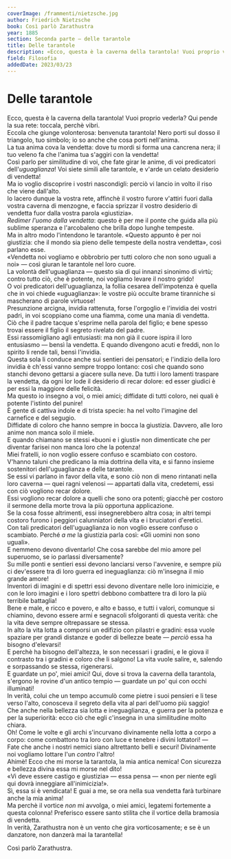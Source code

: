 ```yaml
---
coverImage: /frammenti/nietzsche.jpg
author: Friedrich Nietzsche
book: Così parlò Zarathustra 
year: 1885 
section: Seconda parte — delle tarantole
title: Delle tarantole
description: «Ecco, questa è la caverna della tarantola! Vuoi proprio vederla? Qui pende la sua rete. Toccala, perchè vibri. Eccola che giunge volonterosa; benvenuta tarantola!
field: Filosofia 
addedDate: 2023/03/23
---
```


# Delle tarantole

Ecco, questa è la caverna della tarantola! Vuoi proprio vederla? Qui pende la sua rete: toccala, perchè vibri.  
Eccola che giunge volonterosa: benvenuta tarantola! Nero porti sul dosso il triangolo, tuo simbolo; io so anche che cosa porti nell'anima.  
La tua anima cova la vendetta: dove tu mordi si forma una cancrena nera; il tuo veleno fa che l'anima tua s'aggiri con la vendetta!  
Così parlo per similitudine di voi, che fate girar le anime, di voi predicatori dell'*uguaglianza*! Voi siete simili alle tarantole, e v'arde un celato desiderio di vendetta!  
Ma io voglio discoprire i vostri nascondigli: perciò vi lancio in volto il riso che viene dall'alto.  
Io lacero dunque la vostra rete, affinchè il vostro furore v'attiri fuori dalla vostra caverna di menzogne, e faccia sprizzar il vostro desiderio di vendetta fuor dalla vostra parola «giustizia».  
*Redimer l'uomo dalla vendetta*: questo è per me il ponte che guida alla più sublime speranza e l'arcobaleno che brilla dopo lunghe tempeste.  
Ma in altro modo l'intendono le tarantole. «Questo appunto è per noi giustizia: che il mondo sia pieno delle tempeste della nostra vendetta», così parlano esse.  
«Vendetta noi vogliamo e obbrobrio per tutti coloro che non sono uguali a noi» — così giuran le tarantole nel loro cuore.  
La volontà dell'uguaglianza — questo sia di qui innanzi sinonimo di virtù; contro tutto ciò, che è potente, noi vogliamo levare il nostro grido!  
O voi predicatori dell'uguaglianza, la follia cesarea dell'impotenza è quella che in voi chiede «uguaglianza»: le vostre più occulte brame tiranniche si mascherano di parole virtuose!  
Presunzione arcigna, invidia rattenuta, forse l'orgoglio e l'invidia dei vostri padri, in voi scoppiano come una fiamma, come una mania di vendetta.  
Ciò che il padre tacque s'esprime nella parola del figlio; e bene spesso trovai essere il figlio il segreto rivelato del padre.  
Essi rassomigliano agli entusiasti: ma non già il cuore ispira il loro entusiasmo — bensì la vendetta. E quando divengono acuti e freddi, non lo spirito li rende tali, bensì l'invidia.  
Questa sola li conduce anche sui sentieri dei pensatori; e l'indizio della loro invidia è ch'essi vanno sempre troppo lontano: così che quando sono stanchi devono gettarsi a giacere sulla neve. Da tutti i loro lamenti traspare la vendetta, da ogni lor lode il desiderio di recar dolore: ed esser giudici è per essi la maggiore delle felicità.  
Ma questo io insegno a voi, o miei amici; diffidate di tutti coloro, nei quali è potente l'istinto del punire!  
È gente di cattiva indole e di trista specie: ha nel volto l'imagine del carnefice e del segugio.  
Diffidate di coloro che hanno sempre in bocca la giustizia. Davvero, alle loro anime non manca solo il miele.  
E quando chiamano se stessi «buoni e i giusti» non dimenticate che per diventar farisei non manca loro che la potenza!  
Miei fratelli, io non voglio essere confuso e scambiato con costoro.  
V'hanno taluni che predicano la mia dottrina della vita, e si fanno insieme sostenitori dell'uguaglianza e delle tarantole.  
Se essi vi parlano in favor della vita, e sono ciò non di meno rintanati nella loro caverna — quei ragni velenosi — appartati dalla vita, credetemi, essi con ciò vogliono recar dolore.  
Essi vogliono recar dolore a quelli che sono ora potenti; giacchè per costoro il sermone della morte trova la più opportuna applicazione.  
Se la cosa fosse altrimenti, essi insegnerebbero altra cosa; in altri tempi costoro furono i peggiori calunniatori della vita e i bruciatori d'eretici.  
Con tali predicatori dell'uguaglianza io non voglio essere confuso o scambiato. Perché *a me* la giustizia parla così: «Gli uomini non sono uguali».  
E nemmeno devono diventarlo! Che cosa sarebbe del mio amore pel superuomo, se io parlassi diversamente?  
Su mille ponti e sentieri essi devono lanciarsi verso l'avvenire, e sempre più ci dev'essere tra di loro guerra ed ineguaglianza: ciò m'insegna il mio grande amore!  
Inventori di imagini e di spettri essi devono diventare nelle loro inimicizie, e con le loro imagini e i loro spettri debbono combattere tra di loro la più terribile battaglia!  
Bene e male, e ricco e povero, e alto e basso, e tutti i valori, comunque si chiamino, devono essere armi e segnacoli sfolgoranti di questa verità: che la vita deve sempre oltrepassare se stessa.  
In alto la vita lotta a comporsi un edifizio con pilastri e gradini: essa vuole spaziare per grandi distanze e goder di bellezze beate — *perciò* essa ha bisogno d'elevarsi!  
E perchè ha bisogno dell'altezza, le son necessari i gradini, e le giova il contrasto tra i gradini e coloro che li salgono! La vita vuole salire, e, salendo e sorpassando se stessa, rigenerarsi.  
E guardate un po', miei amici! Qui, dove si trova la caverna della tarantola, s'ergono le rovine d'un antico tempio — guardate un po' qui con occhi illuminati!  
In verità, colui che un tempo accumulò come pietre i suoi pensieri e li tese verso l'alto, conosceva il segreto della vita al pari dell'uomo più saggio!  
Che anche nella bellezza sia lotta e ineguaglianza, e guerra per la potenza e per la superiorità: ecco ciò che egli c'insegna in una similitudine molto chiara.  
Oh! Come le volte e gli archi s'incurvano divinamente nella lotta a corpo a corpo: come combattono tra loro con luce e tenebre i divini lottatori! —  
Fate che anche i nostri nemici siano altrettanto belli e securi! Divinamente noi vogliamo lottare l'un *contro* l'altro!  
Ahimè! Ecco che mi morse la tarantola, la mia antica nemica! Con sicurezza e bellezza divina essa mi morse nel dito!  
«Vi deve essere castigo e giustizia» — essa pensa — «non per niente egli qui dovrà inneggiare all'inimicizia!».  
Sì, essa si è vendicata! E guai a me, se ora nella sua vendetta farà turbinare anche la mia anima!  
Ma perchè il vortice *non* mi avvolga, o miei amici, legatemi fortemente a questa colonna! Preferisco essere santo stilita che il vortice della bramosia di vendetta.  
In verità, Zarathustra non è un vento che gira vorticosamente; e se è un danzatore, non danzerà mai la tarantella!

Così parlò Zarathustra.
